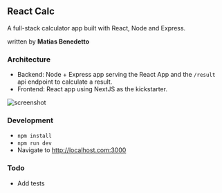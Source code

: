 ## React Calc
A full-stack calculator app built with React, Node and Express. 

written by **Matias Benedetto**


### Architecture
 - Backend: Node + Express app serving the React App and the `/result` api endpoint to calculate a result.
 - Frontend: React app using NextJS as the kickstarter.

![screenshot](https://user-images.githubusercontent.com/1310626/84400839-ef0b4400-abd8-11ea-926c-3aa4eeb63076.gif)


### Development
- `npm install`
- `npm run dev`
- Navigate to http://localhost.com:3000


### Todo
- Add tests

